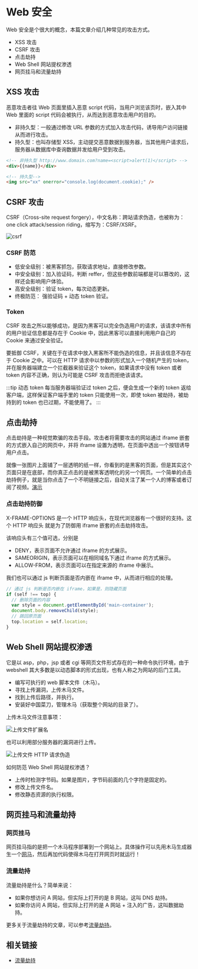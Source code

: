 # Web 安全

Web 安全是个很大的概念，本篇文章介绍几种常见的攻击方式。

- XSS 攻击
- CSRF 攻击
- 点击劫持
- Web Shell 网站提权渗透
- 网页挂马和流量劫持

## XSS 攻击

恶意攻击者往 Web 页面里插入恶意 script 代码，当用户浏览该页时，嵌入其中 Web 里面的 script 代码会被执行，从而达到恶意攻击用户的目的。

- 非持久型：一般通过修改 URL 参数的方式加入攻击代码，诱导用户访问链接从而进行攻击。
- 持久型：也叫存储型 XSS，主动提交恶意数据到服务器，当其他用户请求后，服务器从数据库中查询数据并发给用户受到攻击。

```html
<!-- 非持久型 http://www.domain.com?name=<script>alert(1)</script> -->
<div>{{name}}</div>
```

```html
<!-- 持久型-->
<img src="xx" onerror="console.log(document.cookie);" />
```

## CSRF 攻击

CSRF（Cross-site request forgery），中文名称：跨站请求伪造，也被称为：one click attack/session riding，缩写为：CSRF/XSRF。

![csrf](osi-web-security-csrf.jpg)

### CSRF 防范

- 低安全级别：被黑客抓包，获取请求地址，直接修改参数。
- 中安全级别：加入验证码，判断 reffer，但这些参数前端都是可以篡改的，这样还会影响用户体验。
- 高安全级别：验证 token，每次动态更新。
- 终极防范： 强验证码 + 动态 token 验证。

### Token

CSRF 攻击之所以能够成功，是因为黑客可以完全伪造用户的请求，该请求中所有的用户验证信息都是存在于 Cookie 中，因此黑客可以直接利用用户自己的 Cookie 来通过安全验证。

要抵御 CSRF，关键在于在请求中放入黑客所不能伪造的信息，并且该信息不存在于 Cookie 之中。可以在 HTTP 请求中以参数的形式加入一个随机产生的 token，并在服务器端建立一个拦截器来验证这个 token，如果请求中没有 token 或者 token 内容不正确，则认为可能是 CSRF 攻击而拒绝该请求。

:::tip 动态 token
每当服务器端验证过 token 之后，便会生成一个新的 token 返给客户端，这样保证客户端手里的 token 只能使用一次，即使 token 被劫持，被劫持到的 token 也已过期，不能使用了。
:::

## 点击劫持

点击劫持是一种视觉欺骗的攻击手段。攻击者将需要攻击的网站通过 iframe 嵌套的方式嵌入自己的网页中，并将 iframe 设置为透明，在页面中透出一个按钮诱导用户点击。

就像一张图片上面铺了一层透明的纸一样，你看到的是黑客的页面，但是其实这个页面只是在底部，而你真正点击的是被黑客透明化的另一个网页。一个简单的点击劫持例子，就是当你点击了一个不明链接之后，自动关注了某一个人的博客或者订阅了视频。[演示](https://blog.csdn.net/qq_32523587/article/details/79613768)

### 点击劫持防御

X-FRAME-OPTIONS 是一个 HTTP 响应头，在现代浏览器有一个很好的支持。这个 HTTP 响应头 就是为了防御用 iframe 嵌套的点击劫持攻击。

该响应头有三个值可选，分别是

- DENY，表示页面不允许通过 iframe 的方式展示。
- SAMEORIGIN，表示页面可以在相同域名下通过 iframe 的方式展示。
- ALLOW-FROM，表示页面可以在指定来源的 iframe 中展示。

我们也可以通过 js 判断页面是否内嵌在 iframe 中，从而进行相应的处理。

```js
// 通过 js 判断是否内嵌在 iframe，如果是，则隐藏页面
if (self !== top) {
  // 删除页面的内容
  var style = document.getElementById('main-container');
  document.body.removeChild(style);
  // 跳回原页面
  top.location = self.location;
}
```

## Web Shell 网站提权渗透

它是以 asp，php，jsp 或者 cgi 等网页文件形式存在的一种命令执行环境，由于 webshell 其大多数是以动态脚本的形式出现，也有人称之为网站的后门工具。

- 编写可执行的 web 脚本文件（木马）。
- 寻找上传漏洞，上传木马文件。
- 找到上传后路径，并执行。
- 安装好中国菜刀，管理木马（获取整个网站的目录了）。

上传木马文件注意事项：

![上传文件扩展名](osi-web-security-1.png)

也可以利用部分服务器的漏洞进行上传。

![上传文件 HTTP 请求伪造](osi-web-security-2.png)

如何防范 Web Shell 网站提权渗透？

- 上传时检测字节码。如果是图片，字节码前面的几个字符是固定的。
- 修改上传文件名。
- 修改静态资源的执行权限。

## 网页挂马和流量劫持

### 网页挂马

网页挂马指的是把一个木马程序部署到一个网站上。具体操作可以先用木马生成器生一个[网马](https://baike.baidu.com/item/%E7%BD%91%E9%A9%AC)，然后再加代码使得木马在打开网页时就运行！

### 流量劫持

流量劫持是什么？简单来说：

- 如果你想访问 A 网站，但实际上打开的是 B 网站，这叫 DNS 劫持。
- 如果你访问 A 网站，但实际上打开的是 A 网站 + 注入的广告，这叫数据劫持。

更多关于流量劫持的文章，可以参考[流量劫持](osi-hijack.html)。

## 相关链接

- [流量劫持](http://fex.baidu.com/blog/2014/04/traffic-hijack/)
